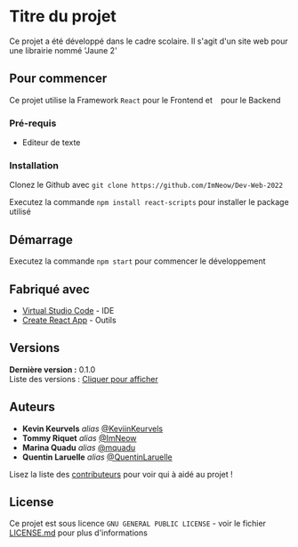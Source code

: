 # Titre du projet

Ce projet a été développé dans le cadre scolaire.
Il s'agit d'un site web pour une librairie nommé 'Jaune 2'

## Pour commencer

Ce projet utilise la Framework ``React`` pour le Frontend et `` `` pour le Backend

### Pré-requis

- Editeur de texte

### Installation

Clonez le Github avec ``git clone https://github.com/ImNeow/Dev-Web-2022``

Executez la commande ``npm install react-scripts`` pour installer le package utilisé

## Démarrage

Executez la commande ``npm start`` pour commencer le développement

## Fabriqué avec

* [Virtual Studio Code](https://code.visualstudio.com/) - IDE  
* [Create React App](https://github.com/facebook/create-react-app) - Outils  



## Versions  
**Dernière version :** 0.1.0  
Liste des versions : [Cliquer pour afficher](https://github.com/ImNeow/Dev-Web-2022/branches)  


## Auteurs

* **Kevin Keurvels** _alias_ [@KeviinKeurvels](https://github.com/KeviinKeurvels)
* **Tommy Riquet** _alias_ [@ImNeow](https://github.com/ImNeow)
* **Marina Quadu** _alias_ [@mquadu](https://github.com/mquadu)
* **Quentin Laruelle** _alias_ [@QuentinLaruelle](https://github.com/QuentinLaruelle)

Lisez la liste des [contributeurs](https://github.com/ImNeow/Dev-Web-2022/contributors) pour voir qui à aidé au projet !

## License

Ce projet est sous licence ``GNU GENERAL PUBLIC LICENSE`` - voir le fichier [LICENSE.md](https://github.com/ImNeow/Dev-Web-2022/blob/V0.1.0/LICENSE) pour plus d'informations

